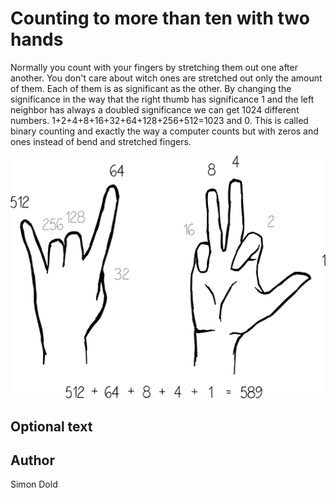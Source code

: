 <!-- BEGIN TITLE -->
# Counting to more than ten with two hands
<!-- END TITLE -->

<!-- BEGIN BODY -->
Normally you count with your fingers by stretching them out one after another. You don't care about witch ones are stretched out only the amount of them. Each of them is as significant as the other. By changing the significance in the way that the right thumb has significance 1 and the left neighbor has always a doubled significance we can get 1024 different numbers. 1+2+4+8+16+32+64+128+256+512=1023 and 0. This is called binary counting and exactly the way a computer counts but with zeros  and ones instead of bend and stretched fingers.
<!-- END BODY -->


![Image title](../images/image-111-counting-to-more-than-ten-with-two-hands.svg)


## Optional text
<!-- BEGIN OPTIONAL -->

<!-- END OPTIONAL -->



## Author
<!-- BEGIN AUTHOR -->
Simon Dold
<!-- END AUTHOR -->
